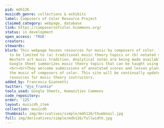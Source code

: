 ```yaml
---
pid: mdh126
musicdh_genre: collections & exhibits
label: Composers of Color Resource Project
claimed_category: webpage, database
link: https://composersofcolor.hcommons.org/
status: in development
open_access: 'TRUE'
creators: 
stewards: 
blurb: This webpage houses resources for music by composers of color. It is not intended
  to be limited to (a) traditional music theory topics or (b) notated music in the
  Western art music tradition. Analytical notes are being made available, while a
  Google Sheet summarizes music theory topics that can be taught using the repertoire.
  <br><br>They welcome submissions of annotated scores and lesson plans that incorporate
  the music of composers of color. This site will be continually updated with more
  resources for music theory instructors.
added_by: Francesca Giannetti
twitter: "@jo_frankie"
tools_used: Google Sheets, Humanities Commons
code_repository: 
order: '125'
layout: musicdh_item
collection: musicdh
thumbnail: img/derivatives/simple/mdh126/thumbnail.jpg
full: img/derivatives/simple/mdh126/fullwidth.jpg
---
```


